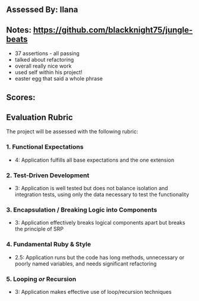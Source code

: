 ## Assessed By: Ilana 

## Notes: https://github.com/blackknight75/jungle-beats
- 37 assertions - all passing
- talked about refactoring
- overall really nice work
- used self within his project!
- easter egg that said a whole phrase

## Scores:


## Evaluation Rubric

The project will be assessed with the following rubric:

### 1. Functional Expectations

* 4: Application fulfills all base expectations and the one extension

### 2. Test-Driven Development

* 3: Application is well tested but does not balance isolation and integration tests, using only the data necessary to test the functionality

### 3. Encapsulation / Breaking Logic into Components

* 3: Application effectively breaks logical components apart but breaks the principle of SRP

### 4. Fundamental Ruby & Style

* 2.5:  Application runs but the code has long methods, unnecessary or poorly named variables, and needs significant refactoring

### 5. Looping *or* Recursion

* 3: Application makes effective use of loop/recursion techniques
